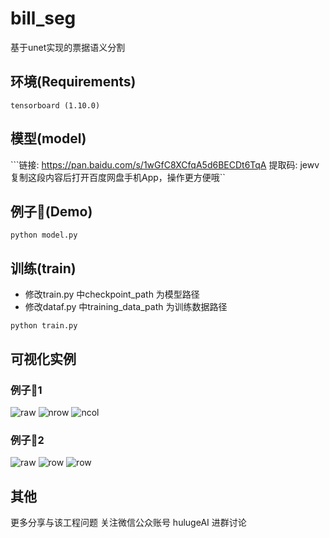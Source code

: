 # bill_seg
基于unet实现的票据语义分割
## 环境(Requirements)
```tensorboard (1.10.0)```

## 模型(model)
```链接: https://pan.baidu.com/s/1wGfC8XCfqA5d6BECDt6TqA 提取码: jewv 复制这段内容后打开百度网盘手机App，操作更方便哦``

## 例子🌰(Demo)

```python model.py```

## 训练(train)
- 修改train.py 中checkpoint_path 为模型路径
- 修改dataf.py 中training_data_path 为训练数据路径

```python train.py```

## 可视化实例
### 例子🌰1
![raw](https://github.com/tommyMessi/tableImageParser_tx/blob/master/tx_infer_data/vanke_2016_1241_nb_3.jpg)
![nrow](https://github.com/tommyMessi/tableImageParser_tx/blob/master/tx_infer_data/nrow/vanke_2016_1241_nb_3.jpg)
![ncol](https://github.com/tommyMessi/tableImageParser_tx/blob/master/tx_infer_data/ncol/vanke_2016_1241_nb_3.jpg)
### 例子🌰2
![raw](https://github.com/tommyMessi/tableImageParser_tx/blob/master/tx_infer_data/1.jpg)
![row](https://github.com/tommyMessi/tableImageParser_tx/blob/master/tx_infer_data/row/1.jpg)
![row](https://github.com/tommyMessi/tableImageParser_tx/tree/master/tx_infer_data/col)

## 其他
更多分享与该工程问题 关注微信公众账号 hulugeAI 进群讨论 
